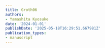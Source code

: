 ```yaml
---
title: Groth06
authors:
- Yamashita Kyosuke
date: '2024-01-01'
publishDate: '2025-05-18T16:29:51.667981Z'
publication_types:
- manuscript
---
```

